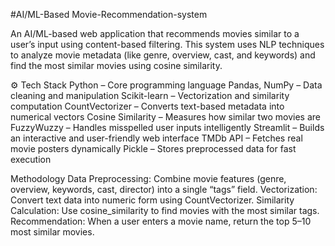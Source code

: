 #AI/ML-Based Movie-Recommendation-system



An AI/ML-based web application that recommends movies similar to a user’s input using content-based filtering.
This system uses NLP techniques to analyze movie metadata (like genre, overview, cast, and keywords) and find the most similar movies using cosine similarity.

⚙ Tech Stack
Python – Core programming language
Pandas, NumPy – Data cleaning and manipulation
Scikit-learn – Vectorization and similarity computation
CountVectorizer – Converts text-based metadata into numerical vectors
Cosine Similarity – Measures how similar two movies are
FuzzyWuzzy – Handles misspelled user inputs intelligently
Streamlit – Builds an interactive and user-friendly web interface
TMDb API – Fetches real movie posters dynamically
Pickle – Stores preprocessed data for fast execution


Methodology
Data Preprocessing: Combine movie features (genre, overview, keywords, cast, director) into a single “tags” field.
Vectorization: Convert text data into numeric form using CountVectorizer.
Similarity Calculation: Use cosine_similarity to find movies with the most similar tags.
Recommendation: When a user enters a movie name, return the top 5–10 most similar movies.
